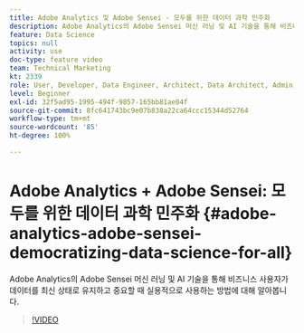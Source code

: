 ```yaml
---
title: Adobe Analytics 및 Adobe Sensei - 모두를 위한 데이터 과학 민주화
description: Adobe Analytics의 Adobe Sensei 머신 러닝 및 AI 기술을 통해 비즈니스 사용자가 데이터를 최신 상태로 유지하고 중요할 때 실용적으로 사용하는 방법에 대해 알아봅니다.
feature: Data Science
topics: null
activity: use
doc-type: feature video
team: Technical Marketing
kt: 2339
role: User, Developer, Data Engineer, Architect, Data Architect, Admin, Leader
level: Beginner
exl-id: 32f5ad95-1995-494f-9857-165bb81ae04f
source-git-commit: 8fc641743bc9e07b838a22ca64ccc15344d52764
workflow-type: tm+mt
source-wordcount: '85'
ht-degree: 100%

---
```


# Adobe Analytics + Adobe Sensei: 모두를 위한 데이터 과학 민주화 {#adobe-analytics-adobe-sensei-democratizing-data-science-for-all}

Adobe Analytics의 Adobe Sensei 머신 러닝 및 AI 기술을 통해 비즈니스 사용자가 데이터를 최신 상태로 유지하고 중요할 때 실용적으로 사용하는 방법에 대해 알아봅니다.

>[!VIDEO](https://video.tv.adobe.com/v/25838/?quality=12&learn=on)
